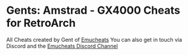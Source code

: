 # Gents: Amstrad - GX4000 Cheats for RetroArch

All Cheats created by Gent of [Emucheats](https://emucheats.emulation64.com/)
You can also get in touch via Discord and the [Emucheats Discord Channel](https://discord.com/channels/713716215717036034/713716216186798212)
